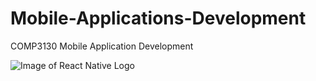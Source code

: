 # Mobile-Applications-Development
COMP3130 Mobile Application Development

![Image of React Native Logo](https://blog.crowdbotics.com/content/images/2020/04/React-Native-Featured-Image.png)
